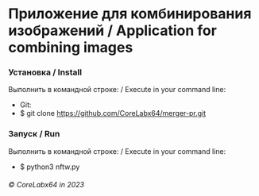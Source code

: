 # Приложение для комбинирования изображений / Application for combining images

### Установка / Install

Выполнить в командной строке: / Execute in your command line:

* Git: <br/>
* $ git clone https://github.com/CoreLabx64/merger-pr.git

### Запуск / Run

Выполнить в командной строке: / Execute in your command line:

* $ python3 nftw.py

###### &copy; CoreLabx64 in 2023